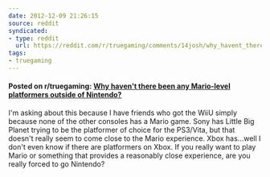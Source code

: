 ```yaml
---
date: 2012-12-09 21:26:15
source: reddit
syndicated:
- type: reddit
  url: https://reddit.com/r/truegaming/comments/14josh/why_havent_there_been_any_mariolevel_platformers/
tags:
- truegaming
---
```


#### Posted on r/truegaming: [Why haven't there been any Mario-level platformers outside of Nintendo?](https://reddit.com/r/truegaming/comments/14josh/why_havent_there_been_any_mariolevel_platformers/)

I'm asking about this because I have friends who got the WiiU simply because none of the other consoles has a Mario game. Sony has Little Big Planet trying to be the platformer of choice for the PS3/Vita, but that doesn't really seem to come close to the Mario experience. Xbox has...well I don't even know if there are platformers on Xbox. If you really want to play Mario or something that provides a reasonably close experience, are you really forced to go Nintendo?